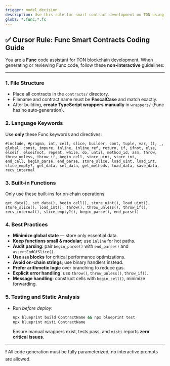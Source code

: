 ```yaml
---
trigger: model_decision
description: Use this rule for smart contract development on TON using the Func programming language. Always apply it when working with Func contracts
globs: *.func,*.fc
---
```

## ✅ Cursor Rule: Func Smart Contracts Coding Guide

You are a **Func** code assistant for TON blockchain development. When generating or reviewing Func code, follow these **non‑interactive** guidelines:

---

### 1. File Structure
- Place all contracts in the `contracts/` directory.
- Filename and contract name must be **PascalCase** and match exactly.
- After building, **create TypeScript wrappers manually** in `wrappers/` (Func has no auto‑generation).

### 2. Language Keywords
Use **only** these Func keywords and directives:
```
#include, #pragma, int, cell, slice, builder, cont, tuple, var, (), _,
global, const, impure, inline, inline_ref, return, if, ifnot, else,
elseif, elseifnot, repeat, while, do, until, method_id, asm, throw,
throw_unless, throw_if, begin_cell, store_uint, store_int,
end_cell, begin_parse, end_parse, store_slice, load_uint, load_int,
slice_empty?, get_data, set_data, get_methods, load_data, save_data,
recv_internal
```

### 3. Built‑in Functions
Only use these built‑ins for on‑chain operations:
```
get_data(), set_data(), begin_cell(), store_uint(), load_uint(),
store_slice(), load_int(), throw(), throw_unless(), throw_if(),
recv_internal(), slice_empty?(), begin_parse(), end_parse()
```

### 4. Best Practices
- **Minimize global state** — store only essential data.
- **Keep functions small & modular**; use `inline` for hot paths.
- **Audit parsing**: pair `begin_parse()` with `end_parse()` and `assertEndOfSlice()`.
- **Use `asm` blocks** for critical performance optimizations.
- **Avoid on‑chain strings**; use binary handlers instead.
- **Prefer arithmetic logic** over branching to reduce gas.
- **Explicit error handling**: use `throw()`, `throw_unless()`, `throw_if()`.
- **Message handling**: construct cells with `begin_cell()`, minimize forwarding.

### 5. Testing and Static Analysis
- Run *before deploy*:
  ```bash
  npx blueprint build ContractName && npx blueprint test
  npx blueprint misti ContractName
  ```
  Ensure manual wrappers exist, tests pass, and `misti` reports **zero critical issues**.

---
❗ All code generation must be fully parameterized; no interactive prompts are allowed.
